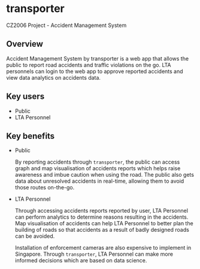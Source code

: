 # transporter
CZ2006 Project - Accident Management System

## Overview
Accident Management System by transporter is a web app that allows the public to report road accidents and traffic violations on the go. LTA personnels can login to the web app to approve reported accidents and view data analytics on accidents data.

## Key users
- Public
- LTA Personnel

## Key benefits
- Public

	By reporting accidents through `transporter`, the public can access graph and map visualisation of accidents reports which helps raise awareness and imbue caution when using the road. The public also gets data about unresolved accidents in real-time, allowing them to avoid those routes on-the-go.

- LTA Personnel

	Through accessing accidents reports reported by user, LTA Personnel can perform analytics to determine reasons resulting in the accidents. Map visualisation of accidents can help LTA Personnel to better plan the building of roads so that accidents as a result of badly designed roads can be avoided.

	Installation of enforcement cameras are also expensive to implement in Singapore. Through `transporter`, LTA Personnel can make more informed decisions which are based on data science.
